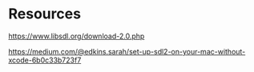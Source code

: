 # Resources

https://www.libsdl.org/download-2.0.php

https://medium.com/@edkins.sarah/set-up-sdl2-on-your-mac-without-xcode-6b0c33b723f7